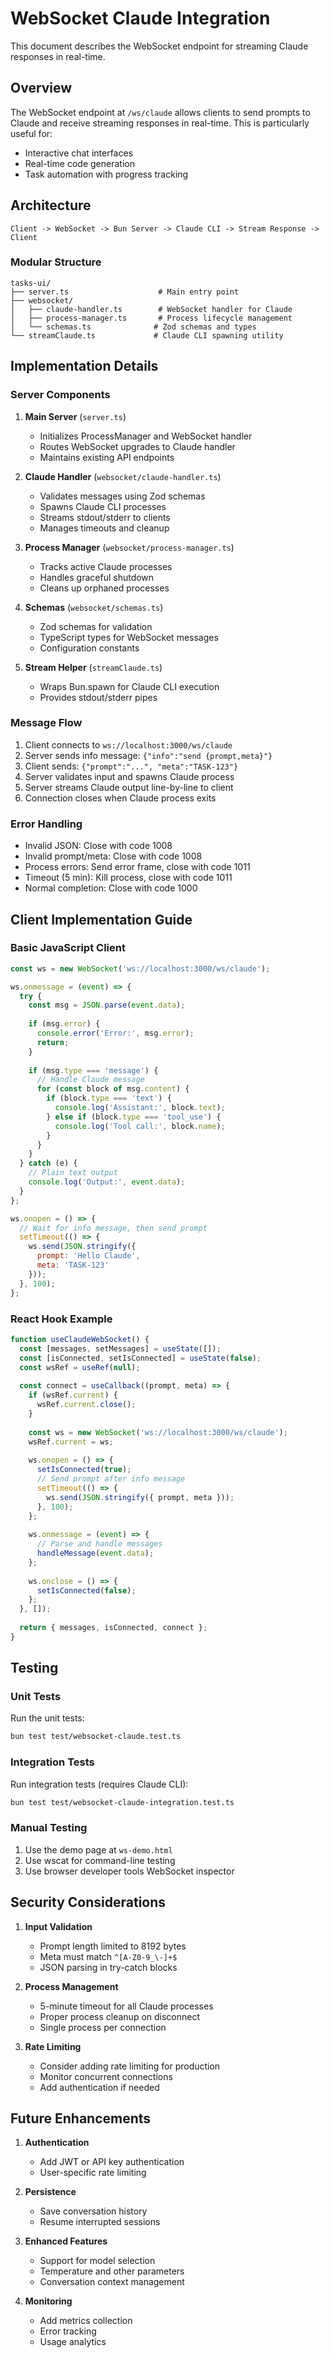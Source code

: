 # WebSocket Claude Integration

This document describes the WebSocket endpoint for streaming Claude responses in real-time.

## Overview

The WebSocket endpoint at `/ws/claude` allows clients to send prompts to Claude and receive streaming responses in real-time. This is particularly useful for:

- Interactive chat interfaces
- Real-time code generation
- Task automation with progress tracking

## Architecture

```
Client -> WebSocket -> Bun Server -> Claude CLI -> Stream Response -> Client
```

### Modular Structure

```
tasks-ui/
├── server.ts                    # Main entry point
├── websocket/
│   ├── claude-handler.ts        # WebSocket handler for Claude
│   ├── process-manager.ts       # Process lifecycle management
│   └── schemas.ts              # Zod schemas and types
└── streamClaude.ts             # Claude CLI spawning utility
```

## Implementation Details

### Server Components

1. **Main Server** (`server.ts`)
   - Initializes ProcessManager and WebSocket handler
   - Routes WebSocket upgrades to Claude handler
   - Maintains existing API endpoints

2. **Claude Handler** (`websocket/claude-handler.ts`)
   - Validates messages using Zod schemas
   - Spawns Claude CLI processes
   - Streams stdout/stderr to clients
   - Manages timeouts and cleanup

3. **Process Manager** (`websocket/process-manager.ts`)
   - Tracks active Claude processes
   - Handles graceful shutdown
   - Cleans up orphaned processes

4. **Schemas** (`websocket/schemas.ts`)
   - Zod schemas for validation
   - TypeScript types for WebSocket messages
   - Configuration constants

5. **Stream Helper** (`streamClaude.ts`)
   - Wraps Bun.spawn for Claude CLI execution
   - Provides stdout/stderr pipes

### Message Flow

1. Client connects to `ws://localhost:3000/ws/claude`
2. Server sends info message: `{"info":"send {prompt,meta}"}`
3. Client sends: `{"prompt":"...", "meta":"TASK-123"}`
4. Server validates input and spawns Claude process
5. Server streams Claude output line-by-line to client
6. Connection closes when Claude process exits

### Error Handling

- Invalid JSON: Close with code 1008
- Invalid prompt/meta: Close with code 1008
- Process errors: Send error frame, close with code 1011
- Timeout (5 min): Kill process, close with code 1011
- Normal completion: Close with code 1000

## Client Implementation Guide

### Basic JavaScript Client

```javascript
const ws = new WebSocket('ws://localhost:3000/ws/claude');

ws.onmessage = (event) => {
  try {
    const msg = JSON.parse(event.data);
    
    if (msg.error) {
      console.error('Error:', msg.error);
      return;
    }
    
    if (msg.type === 'message') {
      // Handle Claude message
      for (const block of msg.content) {
        if (block.type === 'text') {
          console.log('Assistant:', block.text);
        } else if (block.type === 'tool_use') {
          console.log('Tool call:', block.name);
        }
      }
    }
  } catch (e) {
    // Plain text output
    console.log('Output:', event.data);
  }
};

ws.onopen = () => {
  // Wait for info message, then send prompt
  setTimeout(() => {
    ws.send(JSON.stringify({
      prompt: 'Hello Claude',
      meta: 'TASK-123'
    }));
  }, 100);
};
```

### React Hook Example

```typescript
function useClaudeWebSocket() {
  const [messages, setMessages] = useState([]);
  const [isConnected, setIsConnected] = useState(false);
  const wsRef = useRef(null);
  
  const connect = useCallback((prompt, meta) => {
    if (wsRef.current) {
      wsRef.current.close();
    }
    
    const ws = new WebSocket('ws://localhost:3000/ws/claude');
    wsRef.current = ws;
    
    ws.onopen = () => {
      setIsConnected(true);
      // Send prompt after info message
      setTimeout(() => {
        ws.send(JSON.stringify({ prompt, meta }));
      }, 100);
    };
    
    ws.onmessage = (event) => {
      // Parse and handle messages
      handleMessage(event.data);
    };
    
    ws.onclose = () => {
      setIsConnected(false);
    };
  }, []);
  
  return { messages, isConnected, connect };
}
```

## Testing

### Unit Tests

Run the unit tests:
```bash
bun test test/websocket-claude.test.ts
```

### Integration Tests

Run integration tests (requires Claude CLI):
```bash
bun test test/websocket-claude-integration.test.ts
```

### Manual Testing

1. Use the demo page at `ws-demo.html`
2. Use wscat for command-line testing
3. Use browser developer tools WebSocket inspector

## Security Considerations

1. **Input Validation**
   - Prompt length limited to 8192 bytes
   - Meta must match `^[A-Z0-9_\-]+$`
   - JSON parsing in try-catch blocks

2. **Process Management**
   - 5-minute timeout for all Claude processes
   - Proper process cleanup on disconnect
   - Single process per connection

3. **Rate Limiting**
   - Consider adding rate limiting for production
   - Monitor concurrent connections
   - Add authentication if needed

## Future Enhancements

1. **Authentication**
   - Add JWT or API key authentication
   - User-specific rate limiting

2. **Persistence**
   - Save conversation history
   - Resume interrupted sessions

3. **Enhanced Features**
   - Support for model selection
   - Temperature and other parameters
   - Conversation context management

4. **Monitoring**
   - Add metrics collection
   - Error tracking
   - Usage analytics